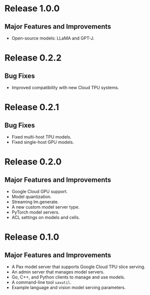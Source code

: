 # Release 1.0.0

## Major Features and Improvements

*   Open-source models: LLaMA and GPT-J.

# Release 0.2.2

## Bug Fixes

*   Improved compatibility with new Cloud TPU systems.

# Release 0.2.1

## Bug Fixes

*   Fixed multi-host TPU models.
*   Fixed single-host GPU models.

# Release 0.2.0

## Major Features and Improvements

*   Google Cloud GPU support.
*   Model quantization.
*   Streaming lm.generate.
*   A new custom model server type.
*   PyTorch model servers.
*   ACL settings on models and cells.

# Release 0.1.0

## Major Features and Improvements

*   A Pax model server that supports Google Cloud TPU slice serving.
*   An admin server that manages model servers.
*   Go, C++, and Python clients to manage and use models.
*   A command-line tool `saxutil`.
*   Example language and vision model serving parameters.
